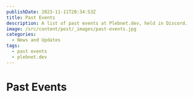 ```yaml
---
publishDate: 2023-11-11T20:34:53Z
title: Past Events
description: A list of past events at Plebnet.dev, held in Discord.
image: /src/content/post/_images/past-events.jpg
categories:
  - News and Updates
tags:
  - past events
  - plebnet.dev
---
```




<!-- PAST EVENTS -->
# Past Events

